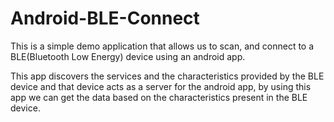 # Android-BLE-Connect
This is a simple demo application that allows us to scan, and connect to a BLE(Bluetooth Low Energy) device using an android app.

This app discovers the services and the characteristics provided by the BLE device and that device acts as a server for the android app, by using this app we can get the data based on the characteristics present in the BLE device. 
